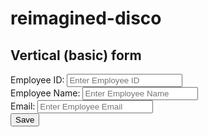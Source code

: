 # reimagined-disco

<!DOCTYPE html>
<html lang="en">
    <head>
        <title>Bootstrap Example</title>
        <meta charset="utf-8">
        <meta name="viewport" content="width=device-width, initial-scale=1">
        <link rel="stylesheet"
              href="https://maxcdn.bootstrapcdn.com/bootstrap/3.4.1/css/bootstrap.min.css">
        <script
        src="https://ajax.googleapis.com/ajax/libs/jquery/3.5.1/jquery.min.js"></script>
        <script
        src="https://maxcdn.bootstrapcdn.com/bootstrap/3.4.1/js/bootstrap.min.js"></script>
        <script
        src="https://login2explore.com/jpdb/resources/js/0.0.3/jpdb-commons.js"></script>
    </head>
    <body>
        <div class="container">
            <h2>Vertical (basic) form</h2>
            <form id="empForm" method="post">
                <div class="form-group">
                    <span><label for="empId">Employee ID:</label> <label id="empIdMsg">
                        </label></span>
                    <input type="text" class="form-control" name="empId" id="empId"
                           placeholder="Enter Employee ID" required>
                </div>
                <div class="form-group">
                    <label for="empName">Employee Name:</label>
                    <input type="text" class="form-control" id="empName"
                           placeholder="Enter Employee Name" name="empName">
                </div>
                <div class="form-group">
                    <label for="empEmail">Email:</label>
                    <input type="email" class="form-control" id="empEmail"
                           placeholder="Enter Employee Email" name="empEmail">
                </div>
                <input type="button" class="btn btn-primary" id="empSave" value="Save"
                       onclick="saveEmployee();">
            </form>
        </div>
        <script>
            $("#empId").focus();
            function validateAndGetFormData() {
                var empIdVar = $("#empId").val();
                if (empIdVar === "") {
                    alert("Employee ID Required Value");
                    $("#empId").focus();
                    return "";
                }
                var empNameVar = $("#empName").val();
                if (empNameVar === "") {
                    alert("Employee Name is Required Value");
                    $("#empName").focus();
                    return "";
                }
                var empEmailVar = $("#empEmail").val();
                if (empEmailVar === "") {
                    alert("Employee Email is Required Value");
                    $("#empEmail").focus();
                    return "";
                }
                var jsonStrObj = {
                    empId: empIdVar,
                    empName: empNameVar,
                    empEmail: empEmailVar,
                };
                return JSON.stringify(jsonStrObj);
            }

            function resetForm() {
                $("#empId").val("")
                $("#empName").val("");
                $("#empEmail").val("");
                $("#empId").focus();
            }
            function saveEmployee() {
                var jsonStr = validateAndGetFormData();
                if (jsonStr === "") {
                    return;
                }
                var putReqStr = createPUTRequest("90936861|-31948784479254024|90932362",
                        jsonStr, "SAMPLE", "EMP-REL");
                alert(putReqStr);
                jQuery.ajaxSetup({async: false});
                var resultObj = executeCommandAtGivenBaseUrl(putReqStr,
                        "http://api.login2explore.com:5577", "/api/iml");
                alert(JSON.stringify(resultObj));
                jQuery.ajaxSetup({async: true});
                resetForm();
            }
        </script>

    </body>
</html>


#Created using JsonPowerDB
#edited by shovan mishra on 15th oct 2022
